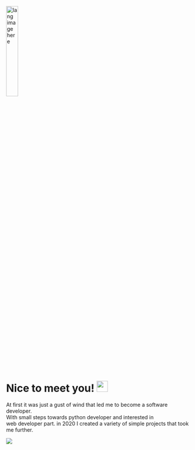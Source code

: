 <div align="left">
<img width=25%" src="https://github.com/alansmathew/alansmathew/raw/master/lang.gif" alt="lang image here" />
<h1>Nice to meet you! <img src="https://media.giphy.com/media/hvRJCLFzcasrR4ia7z/giphy.gif" width="30px"></h1>
<p>At first it was just a gust of wind that led me to become a software developer. <br> With small steps towards python developer and interested in <br>web developer part. in 2020 I created a variety of simple projects that took me further.</p>
  
</div>
<img src="https://github-readme-stats.vercel.app/api?username=sebastianxae&show_icons=true">


